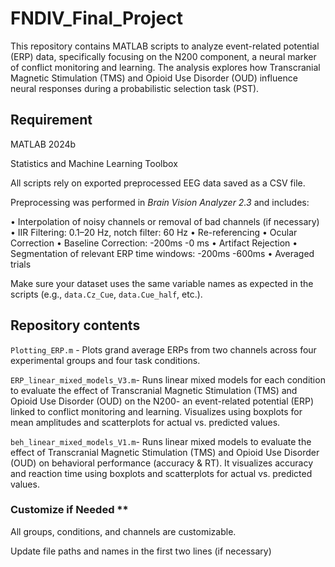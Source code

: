# FNDIV_Final_Project

This repository contains MATLAB scripts to analyze event-related potential (ERP) data, specifically focusing on the N200 component, a neural marker of conflict monitoring and learning. The analysis explores how Transcranial Magnetic Stimulation (TMS) and Opioid Use Disorder (OUD) influence neural responses during a probabilistic selection task (PST).


## Requirement

MATLAB 2024b

Statistics and Machine Learning Toolbox

All scripts rely on exported preprocessed EEG data saved as a CSV file. 

Preprocessing was performed in _Brain Vision Analyzer 2.3_ and includes:

• Interpolation of noisy channels or removal of bad channels (if necessary)
• IIR Filtering: 0.1–20 Hz, notch filter: 60 Hz
•	Re-referencing
•	Ocular Correction
•	Baseline Correction: -200ms -0 ms
•	Artifact Rejection
•	Segmentation of relevant ERP time windows: -200ms -600ms
•	Averaged trials

Make sure your dataset uses the same variable names as expected in the scripts (e.g., `data.Cz_Cue`, `data.Cue_half`, etc.).

## Repository contents

`Plotting_ERP.m` - Plots grand average ERPs from two channels across four experimental groups and four task conditions.

`ERP_linear_mixed_models_V3.m`- Runs linear mixed models for each condition to evaluate the effect of Transcranial Magnetic Stimulation (TMS) and Opioid Use Disorder (OUD) on the N200- an event-related potential (ERP) linked to conflict monitoring and learning. Visualizes using boxplots for mean amplitudes and scatterplots for actual vs. predicted values. 

`beh_linear_mixed_models_V1.m`-  Runs linear mixed models to evaluate the effect of Transcranial Magnetic Stimulation (TMS) and Opioid Use Disorder (OUD) on behavioral performance (accuracy & RT). It visualizes accuracy and reaction time using boxplots and scatterplots for actual vs. predicted values. 

### Customize if Needed **

All groups, conditions, and channels are customizable.

Update file paths and names in the first two lines (if necessary)
